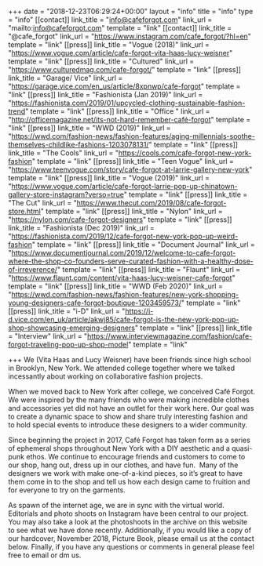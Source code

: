 +++
date = "2018-12-23T06:29:24+00:00"
layout = "info"
title = "info"
type = "info"
[[contact]]
link_title = "info@cafeforgot.com"
link_url = "mailto:info@cafeforgot.com"
template = "link"
[[contact]]
link_title = "@cafe_forgot"
link_url = "https://www.instagram.com/cafe_forgot/?hl=en"
template = "link"
[[press]]
link_title = "Vogue (2018)"
link_url = "https://www.vogue.com/article/cafe-forgot-vita-haas-lucy-weisner"
template = "link"
[[press]]
link_title = "Cultured"
link_url = "https://www.culturedmag.com/cafe-forgot/"
template = "link"
[[press]]
link_title = "Garage/ Vice"
link_url = "https://garage.vice.com/en_us/article/8xpnwp/cafe-forgot"
template = "link"
[[press]]
link_title = "Fashionista (Jan 2019)"
link_url = "https://fashionista.com/2019/01/upcycled-clothing-sustainable-fashion-trend"
template = "link"
[[press]]
link_title = "Office "
link_url = "http://officemagazine.net/its-not-hard-remember-café-forgot"
template = "link"
[[press]]
link_title = "WWD (2019)"
link_url = "https://wwd.com/fashion-news/fashion-features/aging-millennials-soothe-themselves-childlike-fashions-1203078131/"
template = "link"
[[press]]
link_title = "The Cools"
link_url = "https://cools.com/cafe-forgot-new-york-fashion"
template = "link"
[[press]]
link_title = "Teen Vogue"
link_url = "https://www.teenvogue.com/story/cafe-forgot-at-larrie-gallery-new-york"
template = "link"
[[press]]
link_title = "Vogue (2019)"
link_url = "https://www.vogue.com/article/cafe-forgot-larrie-pop-up-chinatown-gallery-store-instagram?verso=true"
template = "link"
[[press]]
link_title = "The Cut"
link_url = "https://www.thecut.com/2019/08/cafe-forgot-store.html"
template = "link"
[[press]]
link_title = "Nylon"
link_url = "https://nylon.com/cafe-forgot-designers"
template = "link"
[[press]]
link_title = "Fashionista (Dec 2019)"
link_url = "https://fashionista.com/2019/12/cafe-forgot-new-york-pop-up-weird-fashion"
template = "link"
[[press]]
link_title = "Document Journal"
link_url = "https://www.documentjournal.com/2019/12/welcome-to-cafe-forgot-where-the-shop-co-founders-serve-curated-fashion-with-a-healthy-dose-of-irreverence/"
template = "link"
[[press]]
link_title = "Flaunt"
link_url = "https://www.flaunt.com/content/vita-haas-lucy-weisner-cafe-forgot"
template = "link"
[[press]]
link_title = "WWD (Feb 2020)"
link_url = "https://wwd.com/fashion-news/fashion-features/new-york-shopping-young-designers-cafe-forgot-boutique-1203459573/"
template = "link"
[[press]]
link_title = "i-D"
link_url = "https://i-d.vice.com/en_uk/article/akwj85/cafe-forgot-is-the-new-york-pop-up-shop-showcasing-emerging-designers"
template = "link"
[[press]]
link_title = "Interview"
link_url = "https://www.interviewmagazine.com/fashion/cafe-forgot-traveling-pop-up-shop-model"
template = "link"

+++
We (Vita Haas and Lucy Weisner) have been friends since high school in Brooklyn, New York. We attended college together where we talked incessantly about working on collaborative fashion projects.

  
When we moved back to New York after college, we conceived Café Forgot. We were inspired by the many friends who were making incredible clothes and accessories yet did not have an outlet for their work here. Our goal was to create a dynamic space to show and share truly interesting fashion and to hold special events to introduce these designers to a wider community. 

  
Since beginning the project in 2017, Café Forgot has taken form as a series of ephemeral shops throughout New York with a DIY aesthetic and a quasi-punk ethos. We continue to encourage friends and customers to come to our shop, hang out, dress up in our clothes, and have fun.  Many of the designers we work with make one-of-a-kind pieces, so it’s great to have them come in to the shop and tell us how each design came to fruition and for everyone to try on the garments. 

  
As spawn of the internet age, we are in sync with the virtual world. Editorials and photo shoots on Instagram have been central to our project. You may also take a look at the photoshoots in the archive on this website to see what we have done recently. Additionally, if you would like a copy of our hardcover, November 2018, Picture Book, please email us at the contact below. Finally, if you have any questions or comments in general please feel free to email or dm us.